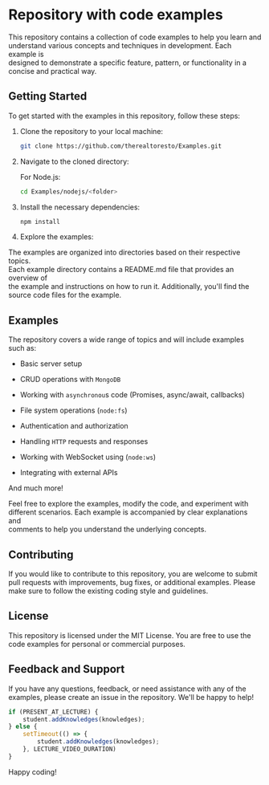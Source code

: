 # Repository with code examples

This repository contains a collection of code examples to help you learn and \
understand various concepts and techniques in development. Each example is \
designed to demonstrate a specific feature, pattern, or functionality in a \
concise and practical way.

## Getting Started

To get started with the examples in this repository, follow these steps:

1. Clone the repository to your local machine:

    ```bash
    git clone https://github.com/therealtoresto/Examples.git
    ```

2. Navigate to the cloned directory:

    For Node.js:

    ```bash
    cd Examples/nodejs/<folder>
    ```

3. Install the necessary dependencies:

    ``` bash
    npm install
    ```

4. Explore the examples:

The examples are organized into directories based on their respective topics. \
Each example directory contains a README.md file that provides an overview of \
the example and instructions on how to run it. Additionally, you'll find the \
source code files for the example.

## Examples

The repository covers a wide range of topics and will include examples such as:

- Basic server setup

- CRUD operations with `MongoDB`

- Working with `asynchronou`s code (Promises, async/await, callbacks)

- File system operations (`node:fs`)

- Authentication and authorization

- Handling `HTTP` requests and responses

- Working with WebSocket using (`node:ws`)

- Integrating with external APIs

And much more!

Feel free to explore the examples, modify the code, and experiment with \
different scenarios. Each example is accompanied by clear explanations and \
comments to help you understand the underlying concepts.

## Contributing

If you would like to contribute to this repository, you are welcome to submit \
pull requests with improvements, bug fixes, or additional examples. Please \
make sure to follow the existing coding style and guidelines.

## License

This repository is licensed under the MIT License. You are free to use the \
code examples for personal or commercial purposes.

## Feedback and Support

If you have any questions, feedback, or need assistance with any of the \
examples, please create an issue in the repository. We'll be happy to help!

```js
if (PRESENT_AT_LECTURE) {
    student.addKnowledges(knowledges);
} else {
    setTimeout(() => {
        student.addKnowledges(knowledges);
    }, LECTURE_VIDEO_DURATION)
}
```

Happy coding!
